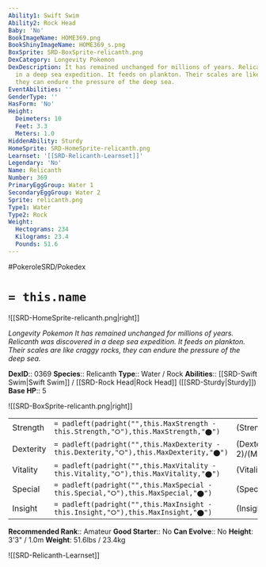 ```yaml
---
Ability1: Swift Swim
Ability2: Rock Head
Baby: 'No'
BookImageName: HOME369.png
BookShinyImageName: HOME369_s.png
BoxSprite: SRD-BoxSprite-relicanth.png
DexCategory: Longevity Pokemon
DexDescription: It has remained unchanged for millions of years. Relicanth was discovered
  in a deep sea expedition. It feeds on plankton. Their scales are like craggy rocks,
  they can endure the pressure of the deep sea.
EventAbilities: ''
GenderType: ''
HasForm: 'No'
Height:
  Deimeters: 10
  Feet: 3.3
  Meters: 1.0
HiddenAbility: Sturdy
HomeSprite: SRD-HomeSprite-relicanth.png
Learnset: '[[SRD-Relicanth-Learnset]]'
Legendary: 'No'
Name: Relicanth
Number: 369
PrimaryEggGroup: Water 1
SecondaryEggGroup: Water 2
Sprite: relicanth.png
Type1: Water
Type2: Rock
Weight:
  Hectograms: 234
  Kilograms: 23.4
  Pounds: 51.6
---
```


#PokeroleSRD/Pokedex

# `= this.name`

![[SRD-HomeSprite-relicanth.png|right]]

*Longevity Pokemon*
*It has remained unchanged for millions of years. Relicanth was discovered in a deep sea expedition. It feeds on plankton. Their scales are like craggy rocks, they can endure the pressure of the deep sea.*

**DexID**:: 0369
**Species**:: Relicanth
**Type**:: Water / Rock
**Abilities**:: [[SRD-Swift Swim|Swift Swim]] / [[SRD-Rock Head|Rock Head]] ([[SRD-Sturdy|Sturdy]])
**Base HP**:: 5

![[SRD-BoxSprite-relicanth.png|right]]

|           |                                                                                        |                                          |
| --------- | -------------------------------------------------------------------------------------- | ---------------------------------------- |
| Strength  | `= padleft(padright("",this.MaxStrength - this.Strength,"⭘"),this.MaxStrength,"⬤")`    | (Strength::2)/(MaxStrength::5)   |
| Dexterity | `= padleft(padright("",this.MaxDexterity - this.Dexterity,"⭘"),this.MaxDexterity,"⬤")` | (Dexterity:: 2)/(MaxDexterity::4) |
| Vitality  | `= padleft(padright("",this.MaxVitality - this.Vitality,"⭘"),this.MaxVitality,"⬤")`    | (Vitality::3)/(MaxVitality::7)   |
| Special   | `= padleft(padright("",this.MaxSpecial - this.Special,"⭘"),this.MaxSpecial,"⬤")`       | (Special::2)/(MaxSpecial::4)     |
| Insight   | `= padleft(padright("",this.MaxInsight - this.Insight,"⭘"),this.MaxInsight,"⬤")`       | (Insight::2)/(MaxInsight::4)     |

**Recommended Rank**:: Amateur
**Good Starter**:: No
**Can Evolve**:: No
**Height**: 3'3" / 1.0m
**Weight**: 51.6lbs / 23.4kg

![[SRD-Relicanth-Learnset]]
